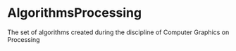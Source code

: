 # AlgorithmsProcessing
The set of algorithms created during the discipline of Computer Graphics on Processing
